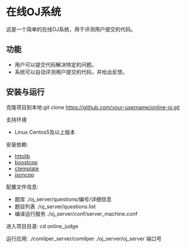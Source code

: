 # 在线OJ系统
这是一个简单的在线OJ系统，用于评测用户提交的代码。

## 功能
- 用户可以提交代码解决特定的问题。
- 系统可以自动评测用户提交的代码，并给出反馈。


##  安装与运行
克隆项目到本地:git clone https://github.com/your-username/online-oj.git

支持环境
- Linux Centos5及以上版本


安装依赖:
- [httplib](https://github.com/yhirose/cpp-httplib)
- [boostcpp](https://www.boost.org/)
- [ctemplate](https://github.com/OlafvdSpek/ctemplate)
- [jsoncpp](https://github.com/open-source-parsers/jsoncpp)



配置文件信息:
- 题库 ./oj_server/questions/编号/详细信息
- 题目列表 ./oj_server/questions.list
- 编译运行服务 ./oj_server/conf/server_machine.conf


进入项目目录:
cd online_judge


运行应用:
./comilper_server/comilper
./oj_server/oj_server 端口号